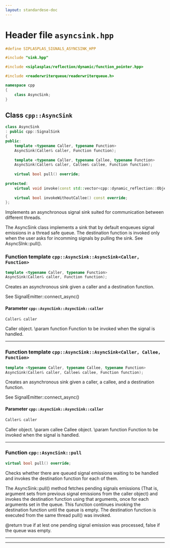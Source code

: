 ```yaml
---
layout: standardese-doc
---
```


# Header file `asyncsink.hpp`

``` cpp
#define SIPLASPLAS_SIGNALS_ASYNCSINK_HPP 

#include "sink.hpp"

#include <siplasplas/reflection/dynamic/function_pointer.hpp>

#include <readerwriterqueue/readerwriterqueue.h>

namespace cpp
{
    class AsyncSink;
}
```

## Class `cpp::AsyncSink`<a id="cpp::AsyncSink"></a>

``` cpp
class AsyncSink
: public cpp::SignalSink
{
public:
    template <typename Caller, typename Function>
    AsyncSink(Caller& caller, Function function);
    
    template <typename Caller, typename Callee, typename Function>
    AsyncSink(Caller& caller, Callee& callee, Function function);
    
    virtual bool pull() override;
    
protected:
    virtual void invoke(const std::vector<cpp::dynamic_reflection::Object>& args) override;
    
    virtual bool invokeWithoutCallee() const override;
};
```

Implements an asynchronous signal sink suited for communication between different threads.

The AsyncSink class implements a sink that by default enqueues signal emissions in a thread safe queue. The destination function is invoked only when the user asks for incomming signals by pulling the sink. See AsyncSInk::pull().

### Function template `cpp::AsyncSink::AsyncSink<Caller, Function>`<a id="cpp::AsyncSink::AsyncSink<Caller, Function>"></a>

``` cpp
template <typename Caller, typename Function>
AsyncSink(Caller& caller, Function function);
```

Creates an asynchronous sink given a caller and a destination function.

See SignalEmitter::connect\_async()

#### Parameter `cpp::AsyncSink::AsyncSink::caller`<a id="cpp::AsyncSink::AsyncSink::caller"></a>

``` cpp
Caller& caller
```

Caller object. \\param function Function to be invoked when the signal is handled.

-----

### Function template `cpp::AsyncSink::AsyncSink<Caller, Callee, Function>`<a id="cpp::AsyncSink::AsyncSink<Caller, Callee, Function>"></a>

``` cpp
template <typename Caller, typename Callee, typename Function>
AsyncSink(Caller& caller, Callee& callee, Function function);
```

Creates an asynchronous sink given a caller, a callee, and a destination function.

See SignalEmitter::connect\_async()

#### Parameter `cpp::AsyncSink::AsyncSink::caller`<a id="cpp::AsyncSink::AsyncSink::caller"></a>

``` cpp
Caller& caller
```

Caller object. \\param callee Callee object. \\param function Function to be invoked when the signal is handled.

-----

### Function `cpp::AsyncSink::pull`<a id="cpp::AsyncSink::pull"></a>

``` cpp
virtual bool pull() override;
```

Checks whether there are queued signal emissions waiting to be handled and invokes the destination function for each of them.

The AsyncSink::pull() method fetches pending signals emissions (That is, argument sets from previous signal emissions from the caller object) and invokes the destination function using that arguments, once for each arguments set in the queue. This function continues invoking the destination function until the queue is empty. The destination function is executed from the same thread pull() was invoked.

@return true if at lest one pending signal emission was processed, false if the queue was empty.

-----

-----
